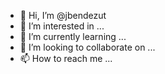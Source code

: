 - 👋 Hi, I’m @jbendezut
- 👀 I’m interested in ...
- 🌱 I’m currently learning ...
- 💞️ I’m looking to collaborate on ...
- 📫 How to reach me ...

<!---
jbendezut/jbendezut is a ✨ special ✨ repository because its `README.md` (this file) appears on your GitHub profile.
You can click the Preview link to take a look at your changes.
--->
